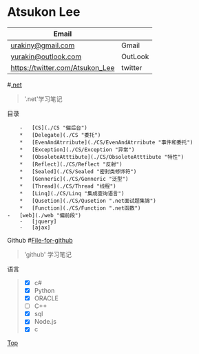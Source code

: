 # <a name ="title"/>    Atsukon Lee
|Email||
|----------------|---------------|
|urakiny@gmail.com|Gmail|
|yurakin@outlook.com|OutLook|
|https://twitter.com/Atsukon_Lee|twitter|


#[.net](https://github.com/Aisuko/.net/ ".net")

> '.net'学习笔记

<a name="index"/>   目录

        -   [CS](./CS "偏后台")
        *   [Delegate](./CS "委托")
        *   [EvenAndAtrribute](./CS/EvenAndAtrribute "事件和委托")
        *   [Exception](./CS/Exception "异常")
        *   [ObsoleteAtttibute](./CS/ObsoleteAtttibute "特性")
        *   [Reflect](./CS/Reflect "反射")
        *   [Sealed](./CS/Sealed "密封类修饰符")
        *   [Genneric](./CS/Genneric "泛型")
        *   [Thread](./CS/Thread "线程")
        *   [Linq](./CS/Linq "集成查询语言")
        *   [Qusetion](./CS/Qusetion ".net面试题集锦")
        *   [Function](./CS/Function ".net函数")
    -   [web](./web "偏前段")
        -   [jquery]
        -   [ajax]

<a name="request"/>     Github
#[File-for-github](https://github.com/Aisuko/.net/tree/File-for-github "file for github")
> 'github' 学习笔记

<a name="language"/>    语言 
>   -   [x] c#
>   -   [x] Python
>   -   [x] ORACLE
>   -   [ ] C++
>   -   [x] sql
>   -   [x] Node.js
>   -   [x] c

[Top](#title)   